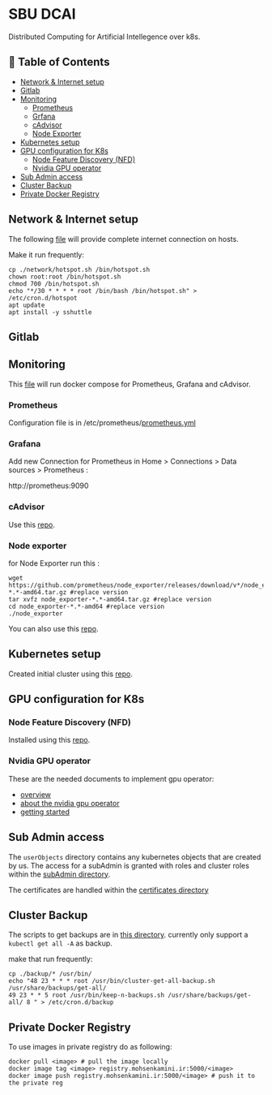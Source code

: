 # SBU DCAI
Distributed Computing for Artificial Intellegence over k8s.
## 📖 Table of Contents
- [Network & Internet setup](#network--internet-setup)
- [Gitlab](#gitlab)
- [Monitoring](#monitoring)
  - [Prometheus](#prometheus)
  - [Grfana](#grafana)
  - [cAdvisor](#cadvisor)
  - [Node Exporter](#node-exporter)
- [Kubernetes setup](#kubernetes-setup)
- [GPU configuration for K8s](#gpu-configuration-for-k8s)
  - [Node Feature Discovery (NFD)](#node-feature-discovery-nfd)
  - [Nvidia GPU operator](#nvidia-gpu-operator)
- [Sub Admin access](#sub-admin-access)
- [Cluster Backup](#cluster-backup)
- [Private Docker Registry](private-docker-registry)
## Network & Internet setup
The following [file](https://github.com/mohsenkamini/SBU-DCAI/blob/main/network/hotspot.sh) will provide complete internet connection on hosts.

Make it run frequently:
~~~
cp ./network/hotspot.sh /bin/hotspot.sh
chown root:root /bin/hotspot.sh
chmod 700 /bin/hotspot.sh
echo "*/30 * * * * root /bin/bash /bin/hotspot.sh" > /etc/cron.d/hotspot
apt update
apt install -y sshuttle
~~~

## Gitlab

## Monitoring

This [file](https://github.com/mohsenkamini/SBU-DCAI/blob/milad/userObjects/monitoring/docker-compose.yml) will run docker compose for Prometheus, Grafana and cAdvisor.

### Prometheus

Configuration file is in /etc/prometheus/[prometheus.yml](https://github.com/mohsenkamini/SBU-DCAI/blob/milad/userObjects/monitoring/prometheus/prometheus.yml)

### Grafana

Add new Connection for Prometheus in Home > Connections > Data sources > Prometheus :

http://prometheus:9090

### cAdvisor

Use this [repo](https://github.com/google/cadvisor).

### Node exporter

for Node Exporter run this :

~~~
wget https://github.com/prometheus/node_exporter/releases/download/v*/node_exporter-*.*-amd64.tar.gz #replace version
tar xvfz node_exporter-*.*-amd64.tar.gz #replace version
cd node_exporter-*.*-amd64 #replace version
./node_exporter
~~~

You can also use this [repo](https://github.com/prometheus/node_exporter).

## Kubernetes setup

Created initial cluster using this [repo](https://github.com/mohsenkamini/Getting-started-w-Kubernetes).

## GPU configuration for K8s

### Node Feature Discovery (NFD)
Installed using this [repo](https://github.com/kubernetes-sigs/node-feature-discovery).

### Nvidia GPU operator
These are the needed documents to implement gpu operator:
- [overview](https://catalog.ngc.nvidia.com/orgs/nvidia/containers/gpu-operator)
- [about the nvidia gpu operator](https://catalog.ngc.nvidia.com/orgs/nvidia/containers/gpu-operator)
- [getting started](https://docs.nvidia.com/datacenter/cloud-native/gpu-operator/latest/getting-started.html)

## Sub Admin access
The `userObjects` directory contains any kubernetes objects that are created by us. The access for a subAdmin is granted with roles and cluster roles within the [subAdmin directory](./userObjects/subAdmin).

The certificates are handled within the [certificates directory](./userObjects/certificates)

## Cluster Backup
The scripts to get backups are in [this directory](./backup/). currently only support a `kubectl get all -A` as backup.

make that run frequently:
~~~
cp ./backup/* /usr/bin/
echo "48 23 * * * root /usr/bin/cluster-get-all-backup.sh /usr/share/backups/get-all/
49 23 * * 5 root /usr/bin/keep-n-backups.sh /usr/share/backups/get-all/ 8 " > /etc/cron.d/backup
~~~

## Private Docker Registry
To use images in private registry do as following:
~~~
docker pull <image> # pull the image locally
docker image tag <image> registry.mohsenkamini.ir:5000/<image>
docker image push registry.mohsenkamini.ir:5000/<image> # push it to the private reg
~~~

